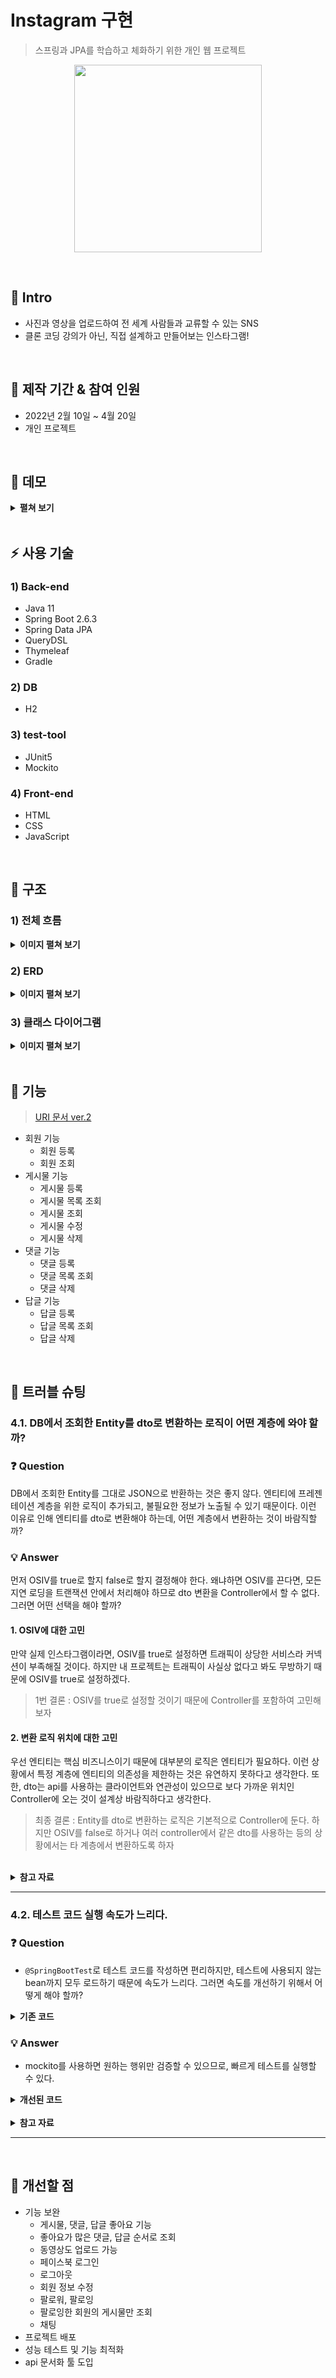 # Instagram 구현
> 스프링과 JPA를 학습하고 체화하기 위한 개인 웹 프로젝트
<p align="center"><img src="https://user-images.githubusercontent.com/87891581/165957434-b4f0ae25-853a-4757-aa2e-6a9386edd949.png" width="300" height="300"></p>

</br>

## :bookmark: Intro
- 사진과 영상을 업로드하여 전 세계 사람들과 교류할 수 있는 SNS
- 클론 코딩 강의가 아닌, 직접 설계하고 만들어보는 인스타그램!

</br>

## :calendar: 제작 기간 & 참여 인원
- 2022년 2월 10일 ~ 4월 20일
- 개인 프로젝트

</br>

## :eyes: 데모
<details>
<summary><b>펼쳐 보기</b></summary>
<div markdown="1">
  
|회원가입|로그인|게시물 더보기|
|:--:|:--:|:--:|
|<img src="https://user-images.githubusercontent.com/87891581/166108709-0b3d10bb-ac69-48ca-b46b-e4923a132e22.gif" width="300" height="300">|<img src="https://user-images.githubusercontent.com/87891581/166108738-fae2f9d1-bfca-4422-a56e-e690ff961fdd.gif" width="300" height="300">|<img src="https://user-images.githubusercontent.com/87891581/166108747-b13fbfaf-649f-4ab0-92e5-dcfce4252e43.gif" width="300" height="300">|

|닉네임으로 회원 검색|게시물 등록|게시물 수정|
|:--:|:--:|:--:|
|<img src="https://user-images.githubusercontent.com/87891581/166108753-fd2308e3-f32e-46c5-a984-76a5b48b6fbd.gif" width="300" height="300">|<img src="https://user-images.githubusercontent.com/87891581/166108741-0705ce3f-3552-4371-9836-3e9d4b5f88b1.gif" width="300" height="300">|<img src="https://user-images.githubusercontent.com/87891581/166108740-b6e3a5ba-2fd8-430d-b69b-c2f055cdea78.gif" width="300" height="300">|

|댓글 등록 및 삭제|답글 등록 및 삭제|
|:--:|:--:|
|<img src="https://user-images.githubusercontent.com/87891581/166108745-4f148f7e-fa8f-41b5-a2e3-83ebff3cb52c.gif" width="300" height="300">|<img src="https://user-images.githubusercontent.com/87891581/166108731-e702bcf4-de5f-41f2-a9ff-37b2dbc8536d.gif" width="300" height="300">|
  
</div>
</summary>
</details>

</br>

## :zap: 사용 기술
### 1) Back-end
  - Java 11
  - Spring Boot 2.6.3
  - Spring Data JPA
  - QueryDSL
  - Thymeleaf
  - Gradle
### 2) DB
  - H2
### 3) test-tool
  - JUnit5
  - Mockito
### 4) Front-end
  - HTML
  - CSS
  - JavaScript

</br>

## :pushpin: 구조
### 1) 전체 흐름
<details>
<summary><b>이미지 펼쳐 보기</b></summary>
<div markdown="1">
  
  ![api 흐름](https://user-images.githubusercontent.com/87891581/166135748-6f183e5f-c3af-4d10-aa7d-7cf615f94391.png)
</div>
</summary>
</details>

### 2) ERD
<details>
<summary><b>이미지 펼쳐 보기</b></summary>
<div markdown="1">

  ![image](https://user-images.githubusercontent.com/87891581/166134604-5b94d7e3-c4ca-4adf-b77e-9fd702e81ad1.png)
</div>
</summary>
</details>

### 3) 클래스 다이어그램
<details>
<summary><b>이미지 펼쳐 보기</b></summary>
<div markdown="1">

  ![image](https://user-images.githubusercontent.com/87891581/166135741-5d56b43e-6b74-4a00-9570-1664ead8a2e4.png)
</div>
</summary>
</details>

</br>

## :page_facing_up: 기능
> [URI 문서 ver.2](https://github.com/JunYoung-C/Instagram/wiki/URI-%EB%AC%B8%EC%84%9C-ver.2)

- 회원 기능
  - 회원 등록
  - 회원 조회
- 게시물 기능
  - 게시물 등록
  - 게시물 목록 조회
  - 게시물 조회
  - 게시물 수정
  - 게시물 삭제
- 댓글 기능
  - 댓글 등록
  - 댓글 목록 조회
  - 댓글 삭제
- 답글 기능
  - 답글 등록
  - 답글 목록 조회
  - 답글 삭제

</br>

## :mag_right: 트러블 슈팅
### 4.1. DB에서 조회한 Entity를 dto로 변환하는 로직이 어떤 계층에 와야 할까?
### :question: Question
DB에서 조회한 Entity를 그대로 JSON으로 반환하는 것은 좋지 않다. 엔티티에 프레젠테이션 계층을 위한 로직이 추가되고, 불필요한 정보가 노출될 수 있기 때문이다. 이런 이유로 인해 엔티티를 dto로 변환해야 하는데, 어떤 계층에서 변환하는 것이 바람직할까?

### :bulb: Answer
먼저 OSIV를 true로 할지 false로 할지 결정해야 한다. 왜냐하면 OSIV를 끈다면, 모든 지연 로딩을 트랜잭션 안에서 처리해야 하므로 dto 변환을 Controller에서 할 수 없다. 그러면 어떤 선택을 해야 할까?
#### 1. OSIV에 대한 고민
 만약 실제 인스타그램이라면, OSIV를 true로 설정하면 트래픽이 상당한 서비스라 커넥션이 부족해질 것이다. 하지만 내 프로젝트는 트래픽이 사실상 없다고 봐도 무방하기 때문에 OSIV를 true로 설정하겠다.
> 1번 결론 : OSIV를 true로 설정할 것이기 때문에 Controller를 포함하여 고민해보자
#### 2. 변환 로직 위치에 대한 고민
 우선 엔티티는 핵심 비즈니스이기 때문에 대부분의 로직은 엔티티가 필요하다. 이런 상황에서 특정 계층에 엔티티의 의존성을 제한하는 것은 유연하지 못하다고 생각한다. 또한, dto는 api를 사용하는 클라이언트와 연관성이 있으므로 보다 가까운 위치인 Controller에 오는 것이 설계상 바람직하다고 생각한다.
 
> 최종 결론 : Entity를 dto로 변환하는 로직은 기본적으로 Controller에 둔다. 하지만 OSIV를 false로 하거나 여러 controller에서 같은 dto를 사용하는 등의 상황에서는 타 계층에서 변환하도록 하자

</br>

<details>
<summary><b>참고 자료</b></summary>
<div markdown="1">
  
- [Dto 사용시기에 대한 질문 - 인프런 | 질문 & 답변 (inflearn.com)](https://www.inflearn.com/questions/139564)
- [DTO 변환 시 우아한형제들은 어떻게 처리하시나요? - 인프런 | 질문 & 답변 (inflearn.com)](https://www.inflearn.com/questions/15292)
- [dto의 layer에대해 질문 드립니다. - 인프런 | 질문 & 답변 (inflearn.com)](https://www.inflearn.com/questions/53023)
- [궁금합니다. - 인프런 | 질문 & 답변 (inflearn.com)](https://www.inflearn.com/questions/30618)

</div>
</summary>
</details>
<div markdown="1">

---

### 4.2. 테스트 코드 실행 속도가 느리다.
### :question: Question
- `@SpringBootTest`로 테스트 코드를 작성하면 편리하지만, 테스트에 사용되지 않는 bean까지 모두 로드하기 때문에 속도가 느리다. 그러면 속도를 개선하기 위해서 어떻게 해야 할까?
<details>
<summary><b>기존 코드</b></summary>
  
``` java
@SpringBootTest
@Transactional
class MemberServiceTest {

    @Autowired
    MemberService memberService;

    @Autowired
    MemberRepository memberRepository;

    // 이하 생략
   
    @DisplayName("회원가입 - 별명 중복으로 인한 실패")
    @Test
    public void signUp_fail() {
        //given
        MemberDto memberDto =
                new MemberDto("email@naver.com", "이름", "junyoung", null);

        //when
        //then
        assertThatThrownBy(() -> memberService.signUp(memberDto))
                .isInstanceOf(CustomFormException.class);
    }

   // 이하 생략
} 
```

</div>
</summary>
</details>


### :bulb: Answer
- mockito를 사용하면 원하는 행위만 검증할 수 있으므로, 빠르게 테스트를 실행할 수 있다.

<details>
<summary><b>개선된 코드</b></summary>
<div markdown="1">
  
```java
@ExtendWith(MockitoExtension.class)
class MemberServiceTest {

    @InjectMocks
    MemberService memberService;

    @Mock
    MemberRepository memberRepository;

    @DisplayName("회원가입")
    @Nested
    class signUpTest {
        // 이하 생략
  
        @DisplayName("실패 - 닉네임 중복")
        @Test
        void failByDuplicateNickname() {
            //given
            String nickname = "nickname";
            Member member = new Member(
                    Privacy.create("1234", "01011111111"),
                    nickname,
                    "name");

            when(memberRepository.findByNickname(nickname))
                    .thenReturn(Optional.of(member));

            MemberDto memberDto =
                    new MemberDto("email@naver.com", "name", "nickname", "1234");

            //when
            //then
            assertThatThrownBy(() -> memberService.signUp(memberDto))
                    .isExactlyInstanceOf(DuplicateNicknameException.class);
        }
  
        // 이하 생략
    }
  
    // 이하 생략
}
```

</div>
</summary>
</details>

</br>

<details>
<summary><b>참고 자료</b></summary>
<div markdown="1">

- [7가지 유닛테스트 네이밍](https://it-is-mine.tistory.com/3)
- [Spring TEST 종류](https://lalwr.blogspot.com/2019/09/spring-test.html)
- [Spring Guide - 테스트 전략](https://cheese10yun.github.io/spring-guide-test-1/)
- [JUnit5 완벽 가이드](https://donghyeon.dev/junit/2021/04/11/JUnit5-%EC%99%84%EB%B2%BD-%EA%B0%80%EC%9D%B4%EB%93%9C/)
- [mockito 사용법](https://jdm.kr/blog/222)
- [Mockito 사용하기1](https://velog.io/@znftm97/Mockito-%EC%82%AC%EC%9A%A9%ED%95%98%EA%B8%B01)
</div>
</summary>
</details>

---

</br>

## :wrench: 개선할 점
- 기능 보완
  - 게시물, 댓글, 답글 좋아요 기능
  - 좋아요가 많은 댓글, 답글 순서로 조회
  - 동영상도 업로드 가능
  - 페이스북 로그인
  - 로그아웃
  - 회원 정보 수정
  - 팔로워, 팔로잉
  - 팔로잉한 회원의 게시물만 조회
  - 채팅
- 프로젝트 배포
- 성능 테스트 및 기능 최적화
- api 문서화 툴 도입
